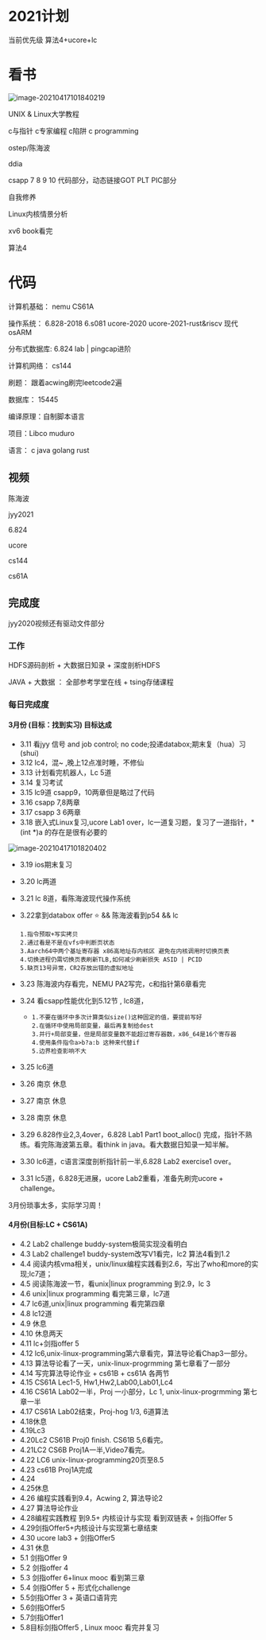 # 2021计划

当前优先级 算法4+ucore+lc



# 看书

![image-20210417101840219](D:\code\daily-review\2021计划.assets\image-20210417101840219.png)

UNIX & Linux大学教程

c与指针 c专家编程 c陷阱 c programming

ostep/陈海波

ddia

csapp 7 8 9 10 代码部分，动态链接GOT PLT PIC部分

自我修养

Linux内核情景分析

xv6 book看完

算法4



# 代码

计算机基础：   nemu CS61A

操作系统：      6.828-2018  6.s081  ucore-2020  ucore-2021-rust&riscv  现代osARM

分布式数据库: 6.824 lab | pingcap进阶

计算机网络：  cs144

刷题：             跟着acwing刷完leetcode2遍

数据库：    	  15445

编译原理：自制脚本语言

项目：Libco muduro

语言： c java golang rust



## 视频

陈海波

jyy2021

6.824

ucore

cs144

cs61A



## 完成度

jyy2020视频还有驱动文件部分



### 工作

HDFS源码剖析 + 大数据日知录 + 深度剖析HDFS

JAVA + 大数据 ： 全部参考学堂在线 + tsing存储课程

 

### 每日完成度

#### 3月份  (目标：找到实习) 目标达成

- 3.11 看jyy 信号 and job control; no code;投递databox;期末复（hua）习(shui)
- 3.12 lc4，混~ ,晚上12点准时睡，不修仙
- 3.13 计划看完机器人，Lc 5道
- 3.14 复习考试
- 3.15 lc9道 csapp9，10两章但是略过了代码
- 3.16 csapp 7,8两章
- 3.17 csapp 3 6两章
- 3.18 嵌入式Linux复习,ucore Lab1 over，lc一道复习题，复习了一道指针，*(int *)a 的存在是很有必要的

![image-20210417101820402](D:\code\daily-review\2021计划.assets\image-20210417101820402.png)

- 3.19 ios期末复习

- 3.20 lc两道

- 3.21 lc 8道，看陈海波现代操作系统

- 3.22拿到databox offer :star: && 陈海波看到p54 && lc

  ```
  1.指令预取+写实拷贝
  2.通过看是不是在vfs中判断页状态
  3.Aarch64中两个基址寄存器 x86高地址存内核区 避免在内核调用时切换页表
  4.切换进程仍需切换页表刷新TLB,如何减少刷新损失 ASID | PCID
  5.缺页13号异常，CR2存放出错的虚拟地址
  ```

- 3.23 陈海波内存看完，NEMU PA2写完，c和指针第6章看完

- 3.24 看csapp性能优化到5.12节 , lc8道，

  - ```
    1.不要在循环中多次计算类似size()这种固定的值，要提前写好
    2.在循环中使用局部变量，最后再复制给dest
    3.并行+局部变量，但是局部变量数不能超过寄存器数，x86_64是16个寄存器
    4.使用条件指令a>b?a:b 这种来代替if
    5.边界检查影响不大
    ```

- 3.25 lc6道

- 3.26 南京 休息

- 3.27 南京 休息

- 3.28 南京 休息

- 3.29 6.828作业2,3,4over，6.828 Lab1 Part1 boot_alloc() 完成，指针不熟练。看完陈海波第五章。看think in java。看大数据日知录一知半解。

- 3.30 lc6道，c语言深度剖析指针前一半,6.828 Lab2 exercise1 over。

- 3.31 lc5道，6.828无进展，ucore Lab2重看，准备先刷完ucore + challenge。

3月份琐事太多，实际学习周！

#### 4月份(目标:LC + CS61A)

- 4.2 Lab2 challenge buddy-system极简实现没看明白
- 4.3 Lab2 challenge1 buddy-system改写V1看完，lc2  算法4看到1.2
- 4.4 阅读内核vma相关，unix/linux编程实践看到2.6，写出了who和more的实现;lc7道；
- 4.5 阅读陈海波一节，看unix|linux programming 到2.9，lc 3
- 4.6 unix|linux programming 看完第三章，lc7道
- 4.7 lc6道,unix|linux programming 看完第四章
- 4.8 lc12道
- 4.9  休息
- 4.10 休息两天
- 4.11 lc+剑指offer 5
- 4.12 lc6,unix-linux-programming第六章看完，算法导论看Chap3一部分。
- 4.13 算法导论看了一天，unix-linux-progrmming 第七章看了一部分
- 4.14 写完算法导论作业 + cs61B + cs61A 各两节
- 4.15 CS61A Lec1-5, Hw1,Hw2,Lab00,Lab01,Lc4
- 4.16 CS61A Lab02一半，Proj 一小部分，Lc 1, unix-linux-progrmming 第七章一半
- 4.17 CS61A Lab02结束，Proj-hog 1/3, 6道算法
- 4.18休息  
- 4.19Lc3
- 4.20Lc2 CS61B Proj0 finish. CS61B 5,6看完。
- 4.21LC2 CS6B Proj1A一半,Video7看完。
- 4.22 LC6 unix-linux-programming20页至8.5
- 4.23 cs61B Proj1A完成
- 4.24
- 4.25休息
- 4.26 编程实践看到9.4，Acwing 2, 算法导论2
- 4.27 算法导论作业 
- 4.28编程实践教程 到9.5+ 内核设计与实现  看到双链表 + 剑指Offer 5
- 4.29剑指Offer5+内核设计与实现第七章结束
- 4.30 ucore lab3 + 剑指Offer5 
- 4.31 休息
- 5.1 剑指Offer 9 
- 5.2 剑指offer 4
- 5.3 剑指offer 6+linux mooc 看到第三章
- 5.4 剑指Offer 5 + 形式化challenge
- 5.5剑指Offer 3 + 英语口语背完
- 5.6剑指Offer5
- 5.7剑指Offer1
- 5.8目标剑指Offer5 , Linux mooc 看完并复习